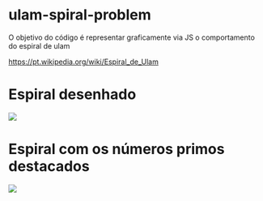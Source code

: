 # ulam-spiral-problem
O objetivo do código é representar graficamente via JS o comportamento do espiral de ulam

https://pt.wikipedia.org/wiki/Espiral_de_Ulam

<h1>Espiral desenhado</h1>
<img src="https://upload.wikimedia.org/wikipedia/commons/thumb/1/1f/Ulam-Spirale1.png/250px-Ulam-Spirale1.png"/>

<h1>Espiral com os números primos destacados</h1>
<img src="https://upload.wikimedia.org/wikipedia/commons/thumb/9/9b/Ulam-Spirale2.png/1280px-Ulam-Spirale2.png"/>

